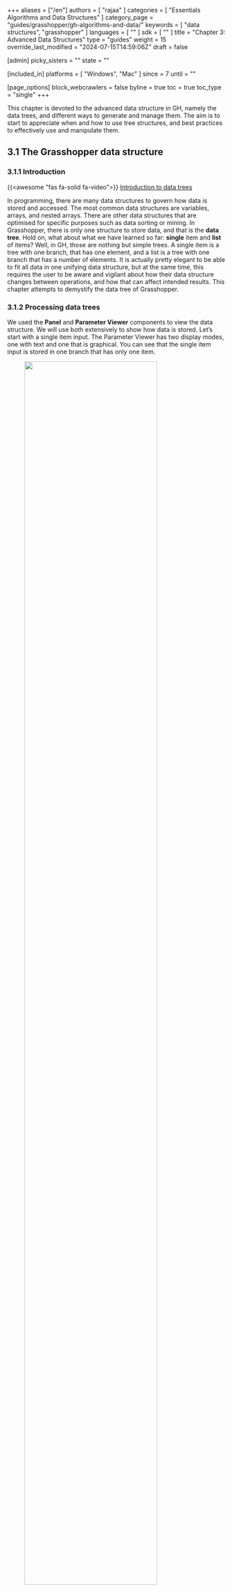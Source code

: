 +++
aliases = ["/en"]
authors = [ "rajaa" ]
categories = [ "Essentials Algorithms and Data Structures" ]
category_page = "guides/grasshopper/gh-algorithms-and-data/"
keywords = [ "data structures", "grasshopper" ]
languages = [ "" ]
sdk = [ "" ]
title = "Chapter 3: Advanced Data Structures"
type = "guides"
weight = 15
override_last_modified = "2024-07-15T14:59:06Z"
draft = false

[admin]
picky_sisters = ""
state = ""

[included_in]
platforms = [ "Windows", "Mac" ]
since = 7
until = ""

[page_options]
block_webcrawlers = false
byline = true
toc = true
toc_type = "single"
+++

This chapter is devoted to the advanced data structure in GH, namely the data trees, and different ways to generate and manage them. The aim is to start to appreciate when and how to use tree structures, and best practices to effectively use and manipulate them.<br>

## 3.1 The Grasshopper data structure

### 3.1.1 Introduction
{{<awesome "fas fa-solid fa-video">}} <a href="https://vimeo.com/showcase/11456959/video/1030603776" target="_blank"> Introduction to data trees</a>

In programming, there are many data structures to govern how data is stored and accessed. The most common data structures are variables, arrays, and nested arrays. There are other data structures that are optimised for specific purposes such as data sorting or mining. In Grasshopper, there is only one structure to store data, and that is the <b>data tree</b>. Hold on, what about what we have learned so far: <b>single</b> item and <b>list</b> of items? Well, in GH, those are nothing but simple trees. A single item is a tree with one branch, that has one element, and a list is a tree with one branch that has a number of elements. It is actually pretty elegant to be able to fit all data in one unifying data structure, but at the same time, this requires the user to be aware and vigilant about how their data structure changes between operations, and how that can affect intended results. This chapter attempts to demystify the data tree of Grasshopper.

### 3.1.2 Processing data trees

We used the <b>Panel</b> and <b>Parameter Viewer</b> components to view the data structure. We will use both extensively to show how data is stored. Let’s start with a single item input. The Parameter Viewer has two display modes, one with text and one that is graphical. You can see that the single item input is stored in one branch that has only one item.
<figure>
   <img src="ads-200.png" class="image_center" width="85%">
   <figcaption>Figure(51): Different ways to preview the data structure in Grasshopper</figcaption>
</figure>

The <b>Parameter Viewer</b> shows each branch address (called “Path”), and the number of elements in that branch as shown in Figure (52).
<figure>
   <img src="ads-201.png" class="image_center" width="50%">
   <figcaption>Figure(51): The Parameter Viewer indicates the path address and the number of elements in each branch</figcaption>
</figure>

A list of items is typically stored in a tree with one branch. Figure (53). However, the three items can also be stored in three different branches. Figure (54).

<figure>
   <img src="ads-202.png" class="image_center" width="85%">
   <figcaption>Figure(53): A list is a tree that has one branch with multiple elements</figcaption>
</figure>

<figure>
   <img src="ads-203.png" class="image_center" width="85%">
   <figcaption>Figure(54): A tree contains any number of branches with any number of elements in each branch</figcaption>
</figure>

The key to understanding the Grasshopper data structure is to be able to answer the following question:<br>
<b>What is the significance of storing x number of values in one branch vs using x number of branches to store one value in each branch?</b><br>
The data structure informs GH components about how to match input values. In other words, components may process data differently based on their structure. The following example illustrates how different data structures for the same set of values can affect the result.

<figure>
   <img src="ads-204.png">
   <figcaption>Figure(55): Organizing same set of value in different data structures affect the output</figcaption>
</figure>

We will elaborate on data tree matching later, but you can already see that GH components do pay attention to the data structure and the result can vary considerably based on it. This is one of the complications inherited in using one unifying data structure in a programming language.

### 3.1.3 Data tree notation
The first step to understanding data trees is to learn the GH notation of trees. As we have seen from the examples, trees consist of branches, and each branch holds a number of elements. The address or path of each branch is represented with integers separated by semicolons and enclosed in curly brackets. The index of each element is enclosed by square brackets. This diagram shows a breakdown of the address of elements in trees.

<figure>
   <img src="ads-205.png">
   <figcaption>Figure(56): Address of elements include the address of the branch and the index of the element in the branch</figcaption>
</figure>

Here are a few examples of various tree structures and how they show in the <b>Parameter Viewer</b> and the <b>Panel</b>.

<figure>
   <img src="ads-206.png">
   <figcaption>Figure(57): Same set of values held in different structures. Left: 5 trunks (5 trees) with one item in each. Middle: 5 branches out of one trunk (1 tree), and each branch holds a single item. Right: two trunks (2 trees), the first has 2 branches with the first branching into 3 branches, each holds one item, the second holds 1 item. The second trunk holds 2 items.
</figcaption>
</figure>

<table class="rounded">
  <tr>
    <th>Tutorial 3.1.1 Data tree</th>
  </tr>
  <tr>
  <td>
   <table>
    <tr>
     <td>
     1. In the tree, what is the full address to the item <b>1.2</b>? Note that order of branches and leaves is always from left to right going clockwise<br><br>
     2. Construct the tree of numbers shown in the image below using the <b>Number</b> parameter only.
     </td>
     <td>
     <img src="ads-207.png">
     </td>
    </tr>
   </table>
  </td>
  </tr>
  <tr>
    <td>
        <details>
        <summary><b>Solution...</b></summary>
        <br>
        <table>
          <tr>
            <td>
            The path to <b>1.2</b> is: <b>{ 0 ; 3 ; 0} [ 1 ]</b><br>
            <br>Note: The three branches from the main trunk are set here to 0:1, 0:2, and 0:3. They also could have been 0:0, 0:1 and 0:2. Both are correct.
            </td>
            <td>
            <img src="ads-207A.png">
            </td>
          </tr>
        </table>
        <br><img src="ads-209.png"><br>
        </details>
    </td>
  </tr>
</table>

## 3.2 Generating trees
{{<awesome "fas fa-solid fa-video">}} <a href="https://vimeo.com/showcase/11456959/video/1030604678" target="_blank"> Generate data trees</a>

There are many ways to generate complex data trees. Some explicit, but mostly as a result of some processes, and this is why you need to always be aware of the data structures of output before using it as input downstream. It is possible to enter the data and set the data structure directly inside any Grasshopper parameter. Once set, it is relatively hard to change and therefore is best suited for a constant input. The following is an example of how to set a data tree directly inside a parameter.

<figure>
   <img src="ads-210.png">
   <figcaption>Figure(58):  Set data trees directly inside the parameter</figcaption>
</figure>

There are many components that generate data trees such as <b>Grid</b> and <b>DivideSrf</b>, and others that combine lists into a tree structure such as <b>Entwine</b>. Also all the components that produce lists can also create a tree if the input is a list. For example, if you input more than one curve into the <b>DivideCrv</b> component, we get a tree of points.

<figure>
   <img src="ads-211.png">
   <figcaption>Figure(59):  The SDivide component takes one input (surface) and outputs a data tree (grid)</figcaption>
</figure>

All components that generate lists of numbers (such as <b>Range</b> and <b>Series</b>) can also generate trees when given a list of input.

<figure>
   <img src="ads-212.png">
   <figcaption>Figure(60):  Entwine component takes any number of lists and combines them into a tree structure</figcaption>
</figure>

Perhaps one of the most common cases to generate a tree is when dividing a list of curves to generate a grid of points. So the input is one list and the output is a tree.

<figure>
   <img src="ads-213.png">
   <figcaption>Figure(61):  EDivide component takes any list (curves) and generates a tree structure (grid)</figcaption>
</figure>

<table class="rounded">
  <tr>
    <th>Tutorial 3-2-1: Generating trees</th>
  </tr>
  <tr>
    <td>
    Given the following list of points, construct a number tree with 3 branches, one for each coordinate.
    <img src="ads-213A.png" class="image_center" width="75%">
    </td>
  </tr>
  <tr>
    <td>
        <details>
        <summary><b>Solution...</b></summary>
        <br>Each input point is a single data item that contains 3 numbers (coordinates). We know we would like to isolate each coordinate into a separate list, then combine them into one data structure. Hence we need to first deconstruct input points (use <b>Deconstruct</b> of <b>pDecon</b> component), then combine the lists into one structure (use <b>Entwine</b> component).<br>
        <img src="ads-215.png">
        </details>
    </td>
  </tr>
</table>

## 3.3 Tree matching
{{<awesome "fas fa-solid fa-video">}} <a href="https://vimeo.com/showcase/11456959/video/1030605453" target="_blank"> Matching data trees</a>

We explained the <b>Long</b>, <b>Short</b> and <b>Cross</b> matching with lists. Trees follow similar conventions to expand the shorter branches by repeating the last element to match. If one tree has fewer branches, the last branch is repeated. The following illustrates common tree matching cases.

### 3.3.1 Item-to-tree matching
When matching an item to a tree, a matching tree structure is created and the item is repeated. For example when adding a single number to a tree of numbers, the single number is added to every item in the tree and the result is a tree with matching structure to the input tree.
<img src="ads-216.png">

### 3.3.2 Short-list-to-tree matching
When matching a short list to a tree, where the length of the list is shorter than the tree branches, a matching tree structure is created where the list is repeated in each branch, and the last item in the short list is repeated. See the following example adding a list of two number to a tree of numbers.
<img src="ads-217.png">

### 3.3.3 Long-list-to-tree matching
When matching a long list to a tree with branches that are shorter than the list, the tree branches expand to match the length of the list. The last item in each branch is repeated to match the list length Note that the resulting tree structure will be differenent than the input tree. In the following example, both input, the list and the tree, are modified to arrive to a matching structure, then the addition result have than new data structure.
<img src="ads-218.png">

### 3.3.4 Tree-to-tree matching
There are numerous possibilities when matching two trees, but the basic principle apply. The goal is to find a tree structure that can combine both input tree structure. Let’s assume the case when there is a simple tree with one level of branches that match in depth. There are two possibilities. The first is that both input trees have same number of branches. In this case, the length of the shorter corresponding branches is matched. The output tree might end up matching at least one of the input trees, or be different to both.
<img src="ads-219.png">

The second possibility is that one tree might have more branches than the other. In that case, new branches are inserted into the smaller tree repeating the last branch, then each branch is expanded (repeating the last item in the branch) to create matching length among all corresponding branches as in the following example.
<img src="ads-220.png">

When working with trees, it is of utmost importance to examine the data structure of each input before using it as input to one component. A small change in the structure can have big impact. For example, the following two trees of numbers appear to be matching at first, but because there is one level depth added to one of the trees (indicating an extra branch near the root of the tree), the result may be different than what is intended.

<table class="rounded">
  <tr>
    <th>Tutorial 3.3.1 Tree matching</th>
  </tr>
  <tr>
  <tr>
    <td>
     Inspect the following 2 number structures, then predict the structure and result of adding them (with default Grasshopper matching). Verify your answer using the <b>Addition</b> components.<br>
     <img src="ads-221.png" class="image_center" width="75%">
    </td>
    </tr>
  <tr>
    <td>
        <details>
        <summary><b>Solution...</b></summary>
        <br>
        <table>
          <tr>
            <td>
            Key solution idea: The two input trees have different number of branches and different number of elements in each branch. The last branch of the shorter tree is repeated to match the number of branches, then corresponding branches are matched by repeating the last element of the shorter branch.<br><br>
            <img src="ads-222.png">
            </td>
          </tr>
        </table>
        </details>
    </td>
  </tr>
</table>

## 3.4 Traversing trees
{{<awesome "fas fa-solid fa-video">}} <a href="https://vimeo.com/showcase/11456959/video/1030608072" target="_blank"> Traversing data trees</a>

Grasshopper provides components to help extract branches and items from trees. If you have the path to a branch or to an item, then you can use <b>Branch</b> and <b>Item</b> components. You need to check the structure of your input so you can supply the correct path.

<figure>
   <img src="ads-223.png">
   <figcaption>Figure(62):  Select branches from a tree</figcaption>
</figure>

<figure>
   <img src="ads-224.png">
   <figcaption>Figure(63):  Select items from a tree</figcaption>
</figure>

If you know that your structure might change, or you simply do not want to type the path, you can extract the path using  the <b>Param Viewer</b> and List <b>Item</b> components.

<figure>
   <img src="ads-225.png">
   <figcaption>Figure(64):  Example of how to extract data paths dynamically</figcaption>
</figure>

<table class="rounded">
  <tr>
    <th>Tutorial 3.4.1 Traversing trees</th>
  </tr>
  <tr>
  <tr>
    <td>
     The following tree has 3 branches for each one of the coordinates (x, y, z) of some list of points. Use that tree to construct a list of these points.<br>
     <img src="ads-226.png" class="image_center" width="75%">
    </td>
    </tr>
  <tr>
    <td>
        <details>
        <summary><b>Solution...</b></summary>
        <br>
        <table>
          <tr>
            <td>
            Key solution idea: We can construct a point list using as input 3 lists representing X, Y and Z values. If we can isolate the 3 branches of the input tree, then we will be able to feed them to the point construction component.<br><br>
            <img src="ads-227.png">
            </td>
          </tr>
        </table>
        </details>
    </td>
  </tr>
</table>

## 3.5 Basic tree operations

Basic tree operations are widely used and you will likely need them in most solutions. It is very important to understand what these operations do, and how they affect the output.

### 3.5.1: Viewing the tree structure
As we have seen in the data matching, different data structures of the same set of elements produce different results. Grasshopper offers three ways to view the data structure, the Parameter Viewer in text or diagram format, and the Panel.

<figure>
   <img src="ads-228.png">
   <figcaption>Figure(65):  View trees using the Parameter Viewer and the Panel components</figcaption>
</figure>

Tree information can be extracted using the <b>TStats</b> component. You can extract the list of paths to all branches, number of elements in each branch and the number of branches.

<figure>
   <img src="ads-229.png">
   <figcaption>Figure(66):  Extract trees structure using TStats component</figcaption>
</figure>

### 3.5.2 List operations on trees
{{<awesome "fas fa-solid fa-video">}} <a href="https://vimeo.com/showcase/11456959/video/1030608733" target="_blank"> List operations on data trees</a>

Trees can be thought of as a list of branches. When using list operations on trees, each branch is treated as a separate list and the operation is applied to each branch independently. It is tricky to predict the resulting data structure and therefore it is always important to check your input and output structures before and after applying any operation.
To illustrate how list operations work in trees, we will use a simple tree, a grid of points, and apply different list operations on it. We will then examine the output and its data structure.

<table class="rounded">
  <tr>
    <th>Common list operation and how they apply to trees</th>
  </tr>
  <tr>
    <td>
    <b>List Item</b>: Select items at specific index in each branch<br>
    <img src="ads-230.png">
    </td>
  </tr>
    <tr>
    <td>
    <b>List Item</b>: Select multiple indices to isolate part of the tree and perform one operation on such as <b>Mass Addition</b><br>
    <img src="ads-231.png">
    </td>
  </tr>
    <tr>
    <td>
    <b>Split List</b>: Split the elements of branches into 2 trees at the specified index<br>
    <img src="ads-232.png">
    </td>
  </tr>
    <tr>
    <td>
    <b>Shift List</b>: Shifts the elements of each branch<br>
    <img src="ads-233.png" class="image_center" width="75%">
    </td>
  </tr>
    <tr>
    <td>
    <b>Cull Pattern</b>: Culls each branch<br>
    <img src="ads-234.png" class="image_center" width="75%">
    </td>
  </tr>
</table>

### 3.5.3 Grafting from lists to a trees

In some cases you need to turn a list into a tree where each element is placed in its own branch. Grafting can handle complex trees with branches of variable depths.

<figure>
   <img src="ads-235.png">
   <figcaption>Figure(67):  Grafting a tree creates a new branch for each element</figcaption>
</figure>

It might feel unintuitive to complicate the data structure (from a simple list to a tree), but grafting is very useful when trying to achieve certain matching. For example if you need to add each element of one list with all the elements in the second list, then you will need to graft the first list before inputting to the addition process.

<figure>
   <img src="ads-236.png">
   <figcaption>Figure(68):  Grafting complex trees</figcaption>
</figure>

### 3.5.4 Flattening from trees to lists

Other times you might need to turn your tree structure into a simple list. This is achieved with the flattening process. Data from each branch is extracted and sequentially attached to one list.

<figure>
   <img src="ads-237.png">
   <figcaption>Figure(69):  Flattening place all tree elements in one list</figcaption>
</figure>

Flatten also can handle any complex tree. It takes the branches in order starting with the lowest index trunk and put all elements in one list.

<figure>
   <img src="ads-238.png">
   <figcaption>Figure(70):  Flattening complex trees</figcaption>
</figure>

### 3.5.5 Combining data streams

It is possible to compose a number of lists into a tree where each list becomes a branch in a new tree. It is different from the merging of lists where simply one bigger list is created.

<figure>
   <img src="ads-239.png" class="image_center" width="75%">
   <figcaption>Figure(71):  Entwine and Merge components combine lists into trees or bigger lists</figcaption>
</figure>

### 3.5.6 Flipping the data structure

It is logical in some cases to flip the tree to change the direction of branches.This is specially useful in grids when points are organized in rows and columns (similar to a 2 dimensional array structure). Flipping causes corresponding elements across branches (have the same index in their branch) to be grouped in one branch. For example, a data tree that has 2 branches and 4 items in each branch, can be flipped into a tree with 4 branches and 2 elements in each branch.

<figure>
   <img src="ads-240.png">
   <figcaption>Figure(72):  Flip helps reorganize data in a trees</figcaption>
</figure>

If the number of elements in the branches are variable in length, some of the branches in the flipped tree will have “null” values.

<figure>
   <img src="ads-241.png">
   <figcaption>Figure(73):  Add “null” when flipping trees with variable length branches</figcaption>
</figure>

Flipping is one of the operations that cannot handle variable depth branches, simply because there is no logical solution to flip.

<figure>
   <img src="ads-242.png">
   <figcaption>Figure(74):  Flip fails when the input tree has variable depth branches</figcaption>
</figure>

### 3.5.7 Simplifying the data structure

Processing data through multiple components can add unnecessary complexity to the data structure. The most common form is adding leading or trailing zeros to the paths addresses. Complex data structures are hard to match. <b>Simplify Tree</b> process helps remove empty branches. There are other operations such as <b>Clean Tree</b> and <b>Trim Tree</b> to help remove null elements, empty branches and reduce complexity. It is also possible to extract all branches as separate lists using the <b>Explode Tree</b> operation.

<figure>
   <img src="ads-243.png">
   <figcaption>Figure(75): Paths can increase in complexity as more operations are applied to the data. Simplify helps remove empty branches</figcaption>
</figure>

<table class="rounded">
  <tr>
    <th>Tutorial 3.5.A Louvers</th>
  </tr>
  <tr>
  <tr>
    <td>
     Given one curve on XY-Plane, create horizontal and vertical louvers as in the image<br>
     <img src="ads-244.png" class="image_center" width="75%">
    </td>
    </tr>
  <tr>
    <td>
        <details>
        <summary><b>Solution...</b></summary>
        <br>
        <table>
          <tr>
            <td>
            Examine the <b>data structure</b> of output from each step before feeding it into the next process:<br>
            input curve data structure: Single item (one branch and one item in the branch)<br>
            <img src="ads-245.png">
            </td>
          </tr>
          <tr>
            <td>
            Divide input curve to extract points.<br>
            Data structure: List (one branch with 11 items). Note that the path has added leading “0”. This indicates the next layer of calculation.<br>
            <img src="ads-246.png">
            </td>
          </tr>
          <tr>
            <td>
            Create vertical lines at each point.<br>
            Data structure: List (one branch with 11 items). Note that the path did not increase in complexity.<br>
            <img src="ads-249.png">
            </td>
          </tr>
          <tr>
            <td>
            Divide vertical lines to create a grid of points.<br>
            Data structure: Tree (11 branches with 6 items). Note that the path has added leading “0”.<br>
            <img src="ads-248.png">
            </td>
          </tr>
          <tr>
            <td>
            Create horizontal lines at each point.<br>
            Data structure: Tree (11 branches with 6 items). Note that the path did not increase in complexity.<br>
            <img src="ads-247.png">
            </td>
          </tr>
          <tr>
            <td>
            Create lofted surfaces through branches of lines.<br>
            Data structure:Tree (11 branches with 1 item each). Note that the path did not increase in complexity.<br>
            <img src="ads-250.png">
            </td>
          </tr>
          <tr>
            <td>
            Flip the tree matrix and then create lofted surfaces through branches of lines.<br>
            Data structure: Tree (11 branches with 1 item each). Note that the path did not increase in complexity.<br>
            You can flatten the tree to create one list of horizontal louvers.<br>
            <img src="ads-251.png">
            </td>
          </tr>
        </table>
        </details>
    </td>
  </tr>
</table>

<table class="rounded">
  <tr>
    <th>Tutorial 3.5.B Shutters</th>
  </tr>
  <tr>
  <tr>
    <td>
     Given four corner points on a plane and a radius for the hinge, create a shutter that can open and shut as in the image using a rotation parameter<br>
     <img src="ads-252.png">
    </td>
    </tr>
  <tr>
    <td>
        <details>
        <summary><b>Solution...</b></summary>
        <br>
        <table>
          <tr>
            <td>
            <b>Algorithm analysis:</b><br>
            For each shutter there are two parts: the rectangle and the hinge.<br>
            Union the rectangle and hinge, then allow rotating around the hinge.<br>
            There is one rotation control to move all shutters together.<br>
            <img src="ads-253.png" class="image_center" width="75%"><br>
            </td>
          </tr>
          <tr>
            <td>
            <br><b>Solution steps:</b>
            </td>
          </tr>
          <tr>
            <td>
            Output: Surface of the shutters and curves for the frame<br>
            <img src="ads-254.png" class="image_center" width="50%">
            </td>
          </tr>
          <tr>
            <td>
            Input: The window four corner points (and center), the hinge radius and the rotation angle parameter<br>
            <img src="ads-255.png" class="image_center" width="75%">
            </td>
          </tr>
          <tr>
            <td>
            Key processe #1: create rectangle and hinges. Use the <b>Rectangle</b> component<br>
            <img src="ads-256.png" class="image_center" width="75%">
            </td>
          </tr>
          <tr>
            <td>
            Key processe #2: Union the curves. Use the <b>RUnion</b> component, then create a surface from the boundary using <b>Boundary</b> component<br>
            <img src="ads-257.png" class="image_center" width="75%">
            </td>
          </tr>
          <tr>
            <td>
            Intermediate process #1: Rotate the rectangles using the angle. Use <b>Rotate</b> component<br>
            <img src="ads-258.png" class="image_center" width="75%">
            </td>
          </tr>
          <tr>
            <td>
            Properly match the data structures of the rectangles and hinges before the region union. Use the <b>Graft</b> so that rectangles and hinges pair correctly.<br>
            <img src="ads-259.png" class="image_center" width="75%">
            </td>
          </tr>
          <tr>
            <td>
            <br><b>Putting it all together:</b>
            </td>
          </tr>
          <tr>
            <td>
            <img src="ads-260.png">
            </td>
          </tr>
        </table>
        </details>
    </td>
  </tr>
</table>

## 3.6 Advanced tree operations

As your solutions increase in complexity, so will your data structures. We will discuss three advanced tree operations that are necessary to solve specific problems, or are used to simplify your solution by tabbing directly into the power of the data tree structure.

### 3.6.1 Relative items
{{<awesome "fas fa-solid fa-video">}} <a href="https://vimeo.com/showcase/11456959/video/1030609100" target="_blank"> Advanced data trees operations: Relative item</a>

The first operation has to do with solving the general problem of connectivity between elements in one tree or across multiple trees. Suppose you have a grid of points and you need to connect the points diagonally. For each point, you connect to another in the +1 branch and +1 index. For example a point in branch {0}, index [0], connects to the point in branch {1}, index [1].

<figure>
   <img src="ads-261.png" class="image_center" width="75%">
   <figcaption>Figure (76): Relative Item mask {+1}[+1] create positive diagonal connectivity</figcaption>
</figure>

In Grasshopper, the way you communicate the offset is expressed with an offset string in the format “{branch offset}[index offset]”. In our example, the string to connect points diagonally is “{+1}[+1]”. Here is an example that uses relative tree component in Grasshopper. Notice that the relative item component creates two new trees that correlate in the manner specified in the offset string.

<figure>
   <img src="ads-262.png">
   <figcaption>Figure (77): Relative Item mask {+1}[+1] breaks the original tree into 2 new trees with diagonal connectivity</figcaption>
</figure>

Here is an example implementation in Grasshopper where we define relative items in one tree, then connect the two resulting trees with lines using the <b>Relative Item</b> component.

<figure>
   <img src="ads-263.png">
   <figcaption>Figure (78): Relative Item with mask {+1}[+1] in Grasshopper</figcaption>
</figure>

<table class="rounded">
  <tr>
    <th>Tutorial 3.6.1.A Relative item pattern</th>
  </tr>
  <tr>
  <tr>
    <td>
     Create the pattern shown in the image using a square grid of 7 branches where each branch has11 elements.<br>
     <img src="ads-264.png" class="image_center" width="75%">
    </td>
    </tr>
  <tr>
    <td>
        <details>
        <summary><b>Solution...</b></summary>
        <br>
        <table>
          <tr>
            <td>
            Create the grid<br>
            <img src="ads-265.png">
            </td>
          </tr>
          <tr>
            <td>
            Create relative trees that connect each element with -1 branch and +1 index: {-1}[+1]<br>
            Create lines to connect the 2 relative trees.<br>
            <img src="ads-266.png">
            </td>
          </tr>
          <tr>
            <td>
            Change the offset to {+2}[+3] to create the second connections<br>
            <img src="ads-267.png">
            </td>
          </tr>
        </table>
        </details>
    </td>
  </tr>
</table>

We showed how to define relative items in one tree, but you can also specify relative items between 2 trees. You’ll need to pay attention to the data structure of the two input trees and make sure they are compatible. For example, if you connect each point from the first tree with another point from a different tree with the same index, but +1 branch, then you can set the offset string to be {+1}[0].

<figure>
   <img src="ads-268.png">
   <figcaption>Figure (79): Relative Items create connections across multiple trees</figcaption>
</figure>

The input to the Relative Items component is two trees and the output is two trees with corresponding items according to the offset string.

<figure>
   <img src="ads-269.png">
   <figcaption>Figure (80): The offset mask of the Relative Items generates new trees with the desired connections</figcaption>
</figure>

The following GH definition achieves the above:

<figure>
   <img src="ads-270.png">
   <figcaption>Figure (81): Relative Items implementation in Grasshopper</figcaption>
</figure>

<table class="rounded">
  <tr>
    <th>Tutorial 3.6.1.B Relative item truss</th>
  </tr>
  <tr>
  <tr>
    <td>
     Use relative items between 2 bounding grids to generate the structure shown in the image<br>
     <img src="ads-271.png" class="image_center" width="75%">
    </td>
    </tr>
  <tr>
    <td>
        <details>
        <summary><b>Solution...</b></summary>
        {{<awesome "fas fa-solid fa-video">}} <a href="https://vimeo.com/showcase/11456959/video/1030609607" target="_blank"> Solution video...</a>
        <br>
        <table>
          <tr>
            <td>
            <br>Create the connections for the bottom tree <br>
            </td>
          </tr>
          <tr>
            <td>
            Cull every other index and keep the same number of branches (cull indices 1, 3,...)<br>
            Define the offset strings for RelativeItem components to create the vertical and horizontal connections<br>
            <img src="ads-272.png">
            <br>
            The Grasshopper definition:<br>
            <img src="ads-273.png">
            </td>
          </tr>
          <tr>
            <td>
            <br>Create the connections for the top tree <br>
            </td>
          </tr>
          <tr>
            <td>
            Cull every other index and keep the same number of branches. (cull indices 0, 2,...)<br>
            Define the offset strings for RelativeItem components to create the vertical and horizontal connections<br>
            <img src="ads-274.png">
            <br>
            The Grasshopper definition:<br>
            <img src="ads-275.png">
            </td>
          </tr>
                    <tr>
            <td>
            <br>Connections between the bottom and top trees<br>
            </td>
          </tr>
          <tr>
            <td>
            Use culled grids, then define first offset string for RelativeItems component to create the first set of cross lines: {0}[0]<br>
            <img src="ads-276.png">
            <br>
            Define second offset string for RelativeItems component to define the second set of cross lines: {0}[-1]<br>
            <img src="ads-277.png">
            </td>
          </tr>
        </table>
        </details>
    </td>
  </tr>
</table>

### 3.6.2 Split trees
{{<awesome "fas fa-solid fa-video">}} <a href="https://vimeo.com/showcase/11456959/video/1030610313" target="_blank"> Split data trees</a>

The ability to select a portion of a tree, or split into two parts is a very powerful tree operation in Grasshopper. You can split the tree using a string mask using specific syntax (see examples below). The mask filters, or helps select, the positive part of your tree. The portion of the tree left, is also given as an output and is called the negative part of the tree. Since all trees are made out of branches and indices, the split mask should include information about which branches and indices within these branches to split along. Here are the rules of the split mask:

<table class="rounded">
  <tr>
    <th width=25%><b>Mask syntax</b></th>
    <th width=75%><b>General rules</b></th>
  </tr>
  <tr>
    <td><b>{ ; ; }</b></td>
    <td>Use curly brackets to enclose the mask for the tree branches.</td>
  </tr>
  <tr>
    <td><b>[ ] </b></td>
    <td>Use square brackets to enclose the mask for the elements (leaves). Can be omitted if select all items or use [*]
    </td>
  </tr>
    <tr>
    <td><b>( )</b></td>
    <td>Round brackets are used for organizing and grouping</td>
  </tr>
    </tr>
    <tr>
    <td><b>*</b></td>
    <td>Any number of integers in a path. The asterisk also allows you to include all branches, no matter what their paths look like</td>
  </tr>
    </tr>
    <tr>
    <td><b>?</b></td>
    <td>Any single integer</td>
  </tr>
    </tr>
    <tr>
    <td><b>6</b></td>
    <td>Any specific integer</td>
  </tr>
    </tr>
    <tr>
    <td><b>!6</b></td>
    <td>Anything except a specific integer</td>
  </tr>
    </tr>
    <tr>
    <td><b>(2,6,7)</b></td>
    <td>Any one of the specific integers in this group.</td>
  </tr>
    </tr>
    <tr>
    <td><b>!(2,6,7)</b></td>
    <td>Anything except one of the integers in this group.</td>
  </tr>
    </tr>
    <tr>
    <td><b>(2 to 20)</b></td>
    <td>Any integer in this range (including both 2 and 20).</td>
  </tr>
    </tr>
    <tr>
    <td><b>!(2 to 20)</b></td>
    <td>Any integer outside of this range.
    </td>
  </tr>
    </tr>
    <tr>
    <td><b>(0,2,...)</b></td>
    <td>Any integer part of this infinite sequence. Sequences have to be at least two integers long, and every subsequent integer has to be bigger than the previous one (sorry, that may be a temporary limitation, don't know yet).</td>
  </tr>
    </tr>
    <tr>
    <td><b>(0,2,...,48)</b></td>
    <td>Any integer part of this finite sequence. You can optionally provide a single sequence limit after the three dots</td>
  </tr>
    </tr>
    <tr>
    <td><b>!(3,5,...)</b></td>
    <td>Any integer not part of this infinite sequence. The sequence doesn't extend to the left, only towards the right. So this rule would select the numbers 0, 1, 2, 4, 6, 8, 10, 12 and all remaining even numbers.</td>
  </tr>
    </tr>
    <tr>
    <td><b>!(7,10,21,...,425)  </b></td>
    <td>Any integer not part of this finite sequence.</td>
  </tr>
    </tr>
    <tr>
    <td><b>{ * }[ (0 to 4) or (6,11,41) ]</b></td>
    <td>It is possible to combine two or more rules using the boolean and/or operators. The example selects the first five items in every list of a tree and also the items 7, 12 and 42.</td>
  </tr>
</table>

Here are some examples of valid split masks.

<table class="rounded">
  <tr>
    <th><b>Split mask by branches</b></th>
    <th><b>Description</b></th>
  </tr>
  <tr>
    <td><b>{ * }</b></td>
    <td>Select all (the whole tree output as positive, and negative tree will be empty)</td>
  </tr>
  <tr>
    <td><b>{ *; 2 }</b></td>
    <td>Select the third branch</td>
  </tr>
  <tr>
    <td><b>{ *; (0,1) }</b></td>
    <td>Select the first two end branches</td>
  </tr>
  <tr>
    <td><b>{ *; (0, 2, …) }</b></td>
    <td>Select all even branches</td>
  </tr>
</table>

<table class="rounded">
  <tr>
    <th><b>Split mask by branches and leaves</b></th>
    <th><b>Description</b></th>
  </tr>
  <tr>
    <td><b>{ * }[(1,3,...)]</b></td>
    <td>Select elements located at odd indices in all branches</td>
  </tr>
  <tr>
    <td><b>{ *; 0 }[(1,3,...)]</b></td>
    <td>Select elements located at odd indices in the first branch</td>
  </tr>
  <tr>
    <td><b>{ *; (0, 2) }[(1,3,...)]</b></td>
    <td>Select elements located at odd indices in the first and third branches</td>
  </tr>
  <tr>
    <td><b>{*; (0,2,...) } [ (1,3,...) ]</b></td>
    <td>Select elements located at odd indices in branches located at even indices</td>
  </tr>
  <tr>
    <td><b> {*; (0,2,...) } [(0) or (1,3,...)]</b></td>
    <td>Select elements located at odd indices, and index “0”, in branches located at even indices</td>
  </tr>
</table>

One of the common applications that uses split tree functionality is when you have a grid of points that you like to transform a subset of. When splitting, the structure of the original tree is preserved, and the elements that are split out are replaced with null. Therefore, when applying transformation to the split tree, it is easy to recombine back.
Suppose you have a grid with 7 branches and 11 elements in each branch, and you’d like to shift elements between indices 1-3 and 7-9. You can use the split tree to help isolate the points you need to move using the mask: {*}[ (1,2,3) or (7,8,9) ], move the positive tree, then recombine back with the negative tree.

<figure>
   <img src="ads-280.png">
   <figcaption>Figure (82): Split tree allows operating on a subset of the tree with the possibility to recombine back</figcaption>
</figure>  

This is the GH definition that does the above using the <b>Split Tree</b> component.

<figure>
   <img src="ads-281.png">
   <figcaption>Figure (83): Split tree Grasshopper implementation of Figure (82)</figcaption>
</figure>  

One of the advantages of using <b>Split Tree</b> over relative trees is that the split mask is very versatile and it is easier to isolate the desired portion of the tree. Also the data structure is preserved across the negative and positive trees which makes it easy to recombine the elements of the tree after processing the parts.

<table class="rounded">
  <tr>
    <th>Tutorial 3.6.2.A: Split tree pattern</th>
  </tr>
  <tr>
  <tr>
    <td>
     Given a 6x9 grid, use the split tree to generate the following pattern:<br>
     <img src="ads-282.png" class="image_center" width="50%">
    </td>
    </tr>
  <tr>
    <td>
        <details>
        <summary><b>Solution...</b></summary>
        <br>
        <table>
          <tr>
            <td>
            Create the grid<br>
            <img src="ads-283.png" class="image_center" width="70%">
            </td>
          </tr>
          <tr>
            <td>
            Split the tree to isolate the middle part<br>
            <img src="ads-284.png" class="image_center" width="85%">
            </td>
          </tr>
          <tr>
            <td>
            Split the middle part into two new parts<br>
            <img src="ads-285.png">
            </td>
          </tr>
          <tr>
            <td>
            Move the two middle parts in opposite directions then recombine them<br>
            <img src="ads-286.png">
            </td>
          </tr>
          <tr>
            <td>
            Recombine the middle part with the rest of the tree and create polylines through each branch elements<br>
            <img src="ads-287.png">
            </td>
          </tr>
        </table>
        </details>
    </td>
  </tr>
</table>

<table class="rounded">
  <tr>
    <th>Tutorial 3.6.2.B: Split tree truss</th>
  </tr>
  <tr>
  <tr>
    <td>
     Given a grid, create the following truss system using the split tree method<br>
     <img src="ads-288.png" class="image_center" width="50%">
    </td>
    </tr>
  <tr>
    <td>
        <details>
        <summary><b>Solution...</b></summary>
        {{<awesome "fas fa-solid fa-video">}} <a href="https://vimeo.com/showcase/11456959/video/1030611331" target="_blank"> Solution video...</a>
        <br><br>
        <table>
          <tr>
            <td>
            Create the 6x9 grid<br>
            <img src="ads-289.png" class="image_center" width="90%">
            </td>
          </tr>
          <tr>
            <td>
            Split at every other element<br>
            <img src="ads-290.png">
            </td>
          </tr>
          <tr>
            <td>
            Move positive tree vertically<br>
            <img src="ads-291.png">
            </td>
          </tr>
          <tr>
            <td>
            Combine positive and negative trees, and create a polyline through each branch<br>
            <img src="ads-292.png">
            </td>
          </tr>
          <tr>
            <td>
            Create bottom curves using negative tree<br>
            <img src="ads-293.png">
            </td>
          </tr>
          <tr>
            <td>
            Create top curves using positive tree<br>
            <img src="ads-294.png">
            </td>
          </tr>
        </table>
        </details>
    </td>
  </tr>
</table>

### 3.6.3 Path mapper
{{<awesome "fas fa-solid fa-video">}} <a href="https://vimeo.com/showcase/11456959/video/1032534380" target="_blank">Why use the Path Mapper?</a><br>
{{<awesome "fas fa-solid fa-video">}} <a href="https://vimeopro.com/rhino/grasshopper-masterclass-with-david-rutten/video/79914769" target="_blank">Syntax of the Path Mapper</a>

When dealing with complex data structures such as the Grasshopper data trees, you’ll find that you need to simplify or rearrange your elements within the tree. There are a few components offered in Grasshopper for that purpose such as <b>Flatten</b>, <b>Graft</b> or <b>Flip</b>. While very useful, these might not suffice when operating on multiple trees or needing custom rearrangement. There is one very powerful component in Grasshopper that helps with reorganizing elements in trees or change the tree structure called the <b>Path Mapper</b>. It is perhaps the least intuitive to use and can cause a loss of data, but it is also the only way to find a solution in some cases, and hence it pays to address here.
The <b>Path Mapper</b> maps data between source and target paths. The source path is fixed, and is given by the input tree. You can only set the target path. There is a set of constants that you can use to help construct the mapping. Those are listed in the table below.

<table class="rounded">
  <tr>
    <th><b>Path Mapper Constants</b></th>
    <th><b>Description</b></th>
  </tr>
  <tr>
    <td><b>item_count</b></td>
    <td>Number of items in the current branch</td>
  </tr>
  <tr>
    <td><b>path_count</b></td>
    <td>Number of paths (branches) in the tree</td>
  </tr>
  <tr>
    <td><b>path_index</b></td>
    <td>Index of the current path</td>
  </tr>
</table>

Let’s start by familiarizing ourselves with the syntax using built-in mappings inside the <b>Path Mappers</b>. If you right-muse-click on the mapper components, you can open the editor, and also access a bumber of default mapping functions that are commonely used.

<figure>
   <img src="ads-295.png" class="image_center" width="75%">
   <figcaption>Figure(83): Algorithmic solutions involve explicit definition of geometry, vectors and transformations</figcaption>
</figure>

The **Null Mapping** does not change the data tree organization, but it offers a good start because it populates the editor with the input data structure. Set the mapping to **Null Mapping** and double click on the component to open the editor. The default tree source include the path only to start, but can add the data index part if needed for your mapping.

<figure>
   <img src="ads-295a.png" class="image_center" width="75%">
   <figcaption>Figure(84): The Path Mapper syntax and editor</figcaption>
</figure>


The following example examines different built-in mapping in the <b>Path Mapper</b> and how it changes the data structure. The <b>Polyline</b> component creates one polyline through each branch of the tree. Notice how different mapping affect the result.

<table class="rounded">
  <tr>
    <th width=20%><b>Mappings</b></th>
    <th width=40%></th>
    <th width=40%></th>
  </tr>
  <tr>
    <td><b>Null</b></td>
    <td>Output = Input tree</td>
    <td></td>
  </tr>
  <tr>
    <td></td>
    <td><img src="ads-296.png"></td>
    <td><img src="ads-297.png"></td>
  </tr>
  <tr>
    <td><b>Flatten</b></td>
    <td>Convert to a list</td>
    <td></td>
  </tr>
  <tr>
    <td></td>
    <td><img src="ads-298.png"></td>
    <td><img src="ads-299.png"></td>
  </tr>
  <tr>
    <td><b>Graft</b></td>
    <td>Put leaves in branches</td>
    <td></td>
  </tr>
  <tr>
    <td></td>
    <td><img src="ads-300.png"></td>
    <td><img src="ads-301.png"></td>
  </tr>
  <tr>
    <td><b>Reverse</b></td>
    <td>Reverse the tree</td>
    <td></td>
  </tr>
  <tr>
    <td></td>
    <td><img src="ads-296.png"></td>
    <td><img src="ads-303.png"></td>
  </tr>
  <tr>
    <td><b>Renumbering </b></td>
    <td>Renumber branches</td>
    <td></td>
  </tr>
  <tr>
    <td></td>
    <td><img src="ads-296.png"></td>
    <td><img src="ads-305.png"></td>
  </tr>
</table>

For more details about the Path Mapper, please refer to the help inside the component in Grasshopper.

<table class="rounded">
  <tr>
    <th>Tutorial 3.6.3.A: Partitions</th>
  </tr>
  <tr>
  <tr>
    <td>
     Given a grid, create the following truss system using the split tree method<br>
     <img src="ads-306.png">
    </td>
    </tr>
  <tr>
    <td>
        <details>
        <summary><b>Solution...</b></summary>
        <br>
        <table>
          <tr>
            <td>
            The input has two trees, and each has 5 branches with 11 elements in each branch, a total of 10 branches<br>
            <img src="ads-307.png">
            </td>
          </tr>
          <tr>
            <td>
            A Polyline is used to connect the elements in each branch<br>
            <img src="ads-308.png"><br><br>
            </td>
          </tr>
          <tr>
            <td>
            To create the vertical connections, you need to create a branch for each 2 corresponding elements across the 2 trees, then use Polyline to connect them<br>
            1. Analyze the paths of the trees<br>
            2. Come up with a mapping that generates the desired grouping<br>
            </td>
          </tr>
          <tr>
            <td>
            First, group corresponding branches across the 2 trees.<br>
            That can be achieved by switching the last two integers in the paths:<br>
            <img src="ads-311.png" class="image_center" width="50%">
            <img src="ads-309.png">
            </td>
          </tr>
          <tr>
            <td>
            Second, Flip each of the 5 trees. Since the branches have 11 elements each, flipping each tree will create 11 branches with 2 elements in each branch. Total of 55 branches.<br>
            You flip by switching the last integer of the path with the element index:<br>
            <img src="ads-312.png" class="image_center" width="50%">
            <img src="ads-310.png">
            </td>
          </tr>
          <tr>
            <td>
            Finally, a Polyline makes the vertical connections.<br>
            Note: You can combine the 2 mappings in one step as in the following:<br>
            <img src="ads-314.png" class="image_center" width="50%">
            <img src="ads-313.png">
            </td>
          </tr>
        </table>
        </details>
    </td>
  </tr>
</table>


<table class="rounded">
  <tr>
    <th>Tutorial 3.6.3.B: Bruilding structure</th>
  </tr>
  <tr>
  <tr>
    <td>
     Given the input tree of points, create the following structure.<br>
     <img src="ads-315.png">
    </td>
    </tr>
  <tr>
    <td>
        <details>
        <summary><b>Solution...</b></summary>
        <br>
        <table>
          <tr>
            <td>
            The initial tree has 42 branches, 7 branches in each of the 6 trees<br>
            <img src="ads-320.png">
            </td>
          </tr>
          <tr>
            <td>
            The Polyline component connects the elements in each branch<br>
            <img src="ads-321.png"><br><br>
            </td>
          </tr>
          <tr>
            <td>
            Flip the trees using Path Mapper by switching branch and element indices<br>
            <img src="ads-322.png">
            </td>
          </tr>
          <tr>
            <td>
            Regroup the elements of corresponding branches in all trees using the Path Mapper<br>
            <img src="ads-323.png">
            </td>
          </tr>
          <tr>
            <td>
            Final result Create all connections<br>
            <img src="ads-324.png">
            </td>
          </tr>
        </table>
        </details>
    </td>
  </tr>
</table>

## 3.7 Tutorials: advanced data structures

<table class="rounded">
  <tr>
    <th><a href="Tutorial-3-7-1-Sloped-roof.gh" class="fas fa-download"></a> Tutorial 3.7.1: Sloped roof</th>
  </tr>
  <tr>
  <tr>
    <td>
     Create a parametric truss system that changes gradually in height as shown in the image.<br>
     <img src="ads-325.png">
    </td>
    </tr>
  <tr>
    <td>
        <details>
        <summary><b>Solution...</b></summary>
        <br><a href="Tutorial-3-7-1-Sloped-roof.gh"> <i>ownload GH file...</i></a>
        <br>
        <table>
          <tr>
            <td>
            <b>Algorithm analysis: First, solve it for one simple truss</b>
            </td>
          </tr>
          <tr>
            <td>
            Identify desired output for a single truss<br>
            <img src="ads-326.png" class="image_center" width="75%">
            </td>
          </tr>
          <tr>
            <td>
            Define initial input<br>
            1- Base line on XY-Plane<br>
            2- Number of runs<br>
            3- Height<br>
            <img src="ads-327.png" class="image_center" width="75%"><br><br>
            </td>
          </tr>
          <tr>
            <td>
            <br><b>Algorithms steps:</b>
            </td>
          </tr>
          <tr>
            <td>
            Create input (L=line, H=height and R= #runs)<br>
            <img src="ads-328.png" class="image_center" width="75%">
            </td>
          </tr>
          <tr>
            <td>
            Divide curve by 2*R<br>
            <img src="ads-328A.png" class="image_center" width="75%">
            </td>
          </tr>
          <tr>
            <td>
            Move every other point in the Z direction by height<br>
            <img src="ads-328B.png" class="image_center" width="75%">
            </td>
          </tr>
          <tr>
            <td>
            Create 3 sets of ordered points for the bottom beams, top beams and middle beams, then connect each of the 3 sets with a polyline<br>
            <img src="ads-329.png" class="image_center" width="75%">
            </td>
          </tr>
          <tr>
            <td>
            <br><b>Implement the algorithm for a single truss  In Grasshopper:</b>
            </td>
          </tr>
          <tr>
            <td>
            <img src="ads-330.png">
            </td>
          </tr>
          <tr>
            <td>
            <br><b>Resolve for multiple trusses with variable height:</b>
            </td>
          </tr>
          <tr>
            <td>
            Create a series of base lines using the initial line and copy in Y-Axis direction<br>
            <img src="ads-331.png">
            </td>
          </tr>
          <tr>
            <td>
            Use the list of lines as input instead of a single line.<br>
            Notice that instead of a list of points for each of the 3 sets (bottom, top and middle), we now have a tree or grid of points with a number of branches equal to the number of trusses<br>
            <img src="ads-332.png" class="image_center" width="75%">
            </td>
          </tr>
          <tr>
            <td>
            Create cross connections using Flip tree operation for the bottom and top trees<br>
            <img src="ads-333.png">
            </td>
          </tr>
          <tr>
            <td>
            Create variable height<br>
            <img src="ads-335.png">
            </td>
          </tr>
          <tr>
          <tr>
            <td>
            <br><b>The complete solution implementation in Grasshopper:</b>
            </td>
          </tr>
          <tr>
            <td>
            <img src="ads-336.png">
            </td>
          </tr>
        </table>
        </details>
    </td>
  </tr>
</table>

<table class="rounded">
  <tr>
    <th><a href="Tutorial-3-7-2-Diagonal triangles.gh" class="fas fa-download"></a> Tutorial 3.7.2: Diagonal triangles</th>
  </tr>
  <tr>
  <tr>
    <td>
     Given the input grid, use the RelativeItem component to create diagonal triangles<br>
     <img src="ads-337.png" class="image_center" width="75%">
    </td>
    </tr>
  <tr>
    <td>
        <details>
        <summary><b>Solution...</b></summary>
        <br><a href="Tutorial-3-7-2-Diagonal triangles.gh"> <i>download GH file...</i> </a>
        <br>
        <table>
          <tr>
            <td>
            <b>Algorithm analysis:</b>
            </td>
          </tr>
          <tr>
            <td>
            To generate the triangles, we need 3 sets of corner points.<br>
            Two of the point sets (A, B) are within the grid. B is diagonal from A (relative index is +1 branch and +1 element)<br>
            The third point set (C) is a copy of set (B) moved vertically.<br>
            Group corners to connect into boundaries then generate surfaces<br>
            <img src="ads-338.png">
            </td>
          </tr>
          <tr>
            <td>
            <br><b>Grasshopper implementation:</b>
            </td>
          </tr>
          <tr>
            <td>
            Use RelativeItem to create set A and set B (use “{+1}[+1] mask)<br>
            Move set B vertically.<br>
            <img src="ads-339.png">
            </td>
          </tr>
          <tr>
            <td>
            Create a tree with 3 branches for sets A, B and C.<br>
            Flip the tree to group corresponding points.<br>
            Use Polyline and Boundary to generate the surfaces.<br>
            <img src="ads-340.png">
            </td>
          </tr>
        </table>
        </details>
    </td>
  </tr>
</table>

<table class="rounded">
  <tr>
    <th><a href="Tutorial-3-7-3-Zigzag.gh" class="fas fa-download"></a> Tutorial 3.7.3: Zigzag</th>
  </tr>
  <tr>
  <tr>
    <td>
     Create the structure shown in the image using a base grid as input.<br>
     <img src="ads-341.png" class="image_center" width="75%">
    </td>
    </tr>
  <tr>
    <td>
        <details>
        <summary><b>Solution...</b></summary>
        <br><a href="Tutorial-3-7-3-Zigzag.gh"> <i>download GH file...</i> </a>
        <br>
        <table>
          <tr>
            <td>
            <b>Algorithm analysis:</b>
            </td>
          </tr>
          <tr>
            <td>
            Since the zigzags alternate directions from one row to the next, it is best to split the grid into 2 parts, positive and negative.<br>
            Find 3 sets of points in the positive tree and order<br>
            Reverse the elements in the branches of the negative tree, then find the 3 sets of points and order<br>
            Merge back the 2 trees to create geometry through points
            <img src="ads-342.png">
            </td>
          </tr>
          <tr>
            <td>
            <br><b>Grasshopper implementation:</b>
            </td>
          </tr>
          <tr>
            <td>
            Use the Split Tree component to generate positive and negative trees for both bottom and top grids. Use {0,2,...} split mask.<br>
            Use RelativeItems2 to create A and B trees, use {0}[+1] relative mask.<br>
            Use Shift to create the C tree.<br>
            Use Weave to combine data in the intended order, then remove consecutive duplicates using the DCon component.<br>
            <img src="ads-343.png">
            </td>
          </tr>
          <tr>
            <td>
            Merge ordered positive and negative  trees to generate geometry using Polyline and Pipe components.<br>
            <img src="ads-344.png">
            </td>
          </tr>
        </table>
        </details>
    </td>
  </tr>
</table>

<table class="rounded">
  <tr>
    <th><a href="Tutorial-3-7-4-Truss.gh" class="fas fa-download"></a> Tutorial 3.7.4: Truss</th>
  </tr>
  <tr>
  <tr>
    <td>
     Create the structure shown in the image using a base grid as input.<br>
     <img src="ads-351.png" class="image_center" width="75%">
    </td>
    </tr>
  <tr>
    <td>
        <details>
        <summary><b>Solution...</b></summary>
        <br><a href="Tutorial-3-7-4-Truss.gh"> <i>download GH file...</i> </a>
        <br>
        <table>
          <tr>
            <td>
            <b>Algorithm analysis:</b>
            </td>
          </tr>
          <tr>
            <td>
            <b>Understanding input:</b><br>
            The 2 input grids with similar data structure (7 branches and with 9 elements).<br> 
            <br>Bottom grid:
            <img src="ads-352.png">
             <br>Top grid:
            <img src="ads-353.png">
            </td>
          </tr>
          <tr>
            <td>
            <b>Understanding output:</b><br>
            There are 4 parts to the output:<br><br>
            <table>
          <tr>
            <td>
            1. Bottom beams<br>
            <img src="ads-354.png">
            </td>
            <td>
            2. Top beams<br>
            <img src="ads-355.png">
            </td>
          </tr>
          <tr>
            <td>
            3. Middle beams<br>
            <img src="ads-356.png">
            </td>
            <td>
            4. Middle plates<br>
            <img src="ads-357.png">
            </td>
          </tr>
          </table>
            <b>Discussion:</b><br>
            Constructing the bottom and top grids can be achieved with culling some points and flipping the points grid to get both directions. The middle beams weave the 2 culled grids of the bottom and top grids. We can also use the culled points to create the joints.<br><br>
            Constructing the triangular connections is more involved since we need to create groups of 3 points that use a pair of consecutive points from the bottom grid and one point from the top. We can use relative trees to solve this. We can then offset the triangles to create the frame points, and offset again to create the plates points.
            </td>
          </tr>
          <tr>
            <td>
            <br><b>Grasshopper implementation:</b>
            </td>
          </tr>
          <tr>
            <td>
            Cull top and bottom tree, flip culled tree, then feed the 4 trees into a pipe component with the desired radius as a parameter<br>
            <img src="ads-358.png">
            </td>
          </tr>
          <tr>
            <td>
            Weave bottom and top grids to generate the grid of middle beams. Connect grid rows with a Polyline the use Pipe with the radius as a parameter<br>
            <img src="ads-359.png">
            </td>
          </tr>
          <tr>
            <td>
            To create the triangular connections, we will use a relative tree on the culled bottom grid, and combine with the culled top grid. Use Offset to generate smaller grid for the plates and their frame<br>
            <img src="ads-360.png">
            <br>Offset the triangles to create desired sizes. Use Pipe and boundary to create frames and surfaces for the plates<br>
            <img src="ads-361.png">
            </td>
          </tr>
          <tr>
            <td>
            The full Grasshopper definition<br>
            <img src="ads-362.png">
            </td>
          </tr>
        </table>
        </details>
    </td>
  </tr>
</table>

<table class="rounded">
  <tr>
    <th><a href="Tutorial-3-7-5-Weaving.gh" class="fas fa-download"></a> Tutorial 3.7.5: Weaving</th>
  </tr>
  <tr>
  <tr>
    <td>
     Create the structure shown in the image using a base grid as input.<br>
     <img src="ads-345.png" class="image_center" width="75%">
    </td>
    </tr>
  <tr>
    <td>
        <details>
        <summary><b>Solution...</b></summary>
        <br><a href="Tutorial-3-7-5-Weaving.gh"> <i>download GH file...</i> </a>
        <br>
        <table>
          <tr>
            <td>
            <b>Algorithm analysis:</b>
            </td>
          </tr>
          <tr>
            <td>
            The input is a planar square grid with vertical branches. For vertical threads:<br>
            Split the grid into two parts alternating elements in each branch.<br>
            Move the first part up, and the second down, then recombine the parts into one set<br>
            Draw a curve through the points in each branch.<br>
            Flip the grid, then repeat to create horizontal curves<br>
            <img src="ads-346.png" class="image_center" width="75%">
            </td>
          </tr>
          <tr>
            <td>
            <br><b>Grasshopper implementation:</b>
            </td>
          </tr>
          <tr>
            <td>
            Use Split Tree to separate alternating points and move up and down<br>
            Combine points and use IntCrv to interpolate through points of each branch<br>
            Flip the tree, and repeat Split, Combine and IntCrv to create curves in the other direction<br>
            <img src="ads-347.png">
            </td>
          </tr>
          <tr>
            <td>
            The full Grasshopper definition<br>
            <img src="ads-348.png">
            </td>
          </tr>
          <tr>
            <td>
            <br><b>Expanded solution:</b>
            </td>
          </tr>
          <tr>
            <td>
            Instead of using the Z-Axis to move points up and down, use the surface normal direction at each point<br>
            Note: Make sure the data structure of normals and points match<br>
            <img src="ads-349.png">
            </td>
          </tr>
          <tr>
            <td>
            The Grasshopper definition:<br>
            <img src="ads-350.png">
            </td>
          </tr>
        </table>
        </details>
    </td>
  </tr>
</table>

<br><br>
## End of guide

This is part 3-3 of the [Essential Algorithms and Data Structures for Grasshopper](/guides/grasshopper/gh-algorithms-and-data-structures/).
